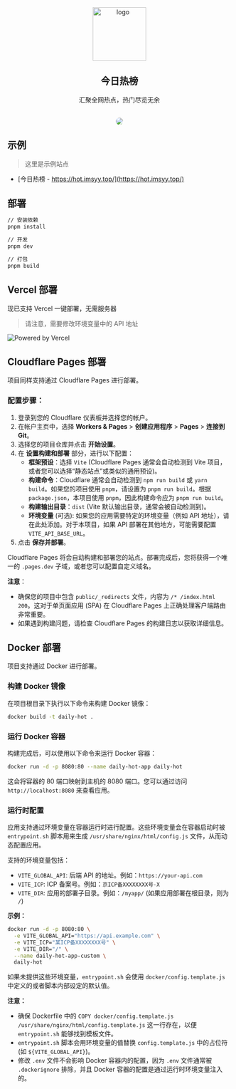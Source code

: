 <div align="center">
<img alt="logo" height="120" src="./public/favicon.png" width="120"/>
<h2>今日热榜</h2>
<p>汇聚全网热点，热门尽览无余</p>
<br />
<img src="./screenshots/main.jpg" style="border-radius: 16px" />
</div>


## 示例

> 这里是示例站点

- [今日热榜 - https://hot.imsyy.top/](https://hot.imsyy.top/)


## 部署

```bash
// 安装依赖
pnpm install

// 开发
pnpm dev

// 打包
pnpm build
```

## Vercel 部署

现已支持 Vercel 一键部署，无需服务器

> 请注意，需要修改环境变量中的 API 地址

![Powered by Vercel](./public/ico/powered-by-vercel.svg)

## Cloudflare Pages 部署

项目同样支持通过 Cloudflare Pages 进行部署。

### 配置步骤：

1.  登录到您的 Cloudflare 仪表板并选择您的帐户。
2.  在帐户主页中，选择 **Workers & Pages** > **创建应用程序** > **Pages** > **连接到 Git**。
3.  选择您的项目仓库并点击 **开始设置**。
4.  在 **设置构建和部署** 部分，进行以下配置：
    *   **框架预设**：选择 `Vite` (Cloudflare Pages 通常会自动检测到 Vite 项目，或者您可以选择“静态站点”或类似的通用预设)。
    *   **构建命令**：Cloudflare 通常会自动检测到 `npm run build` 或 `yarn build`。如果您的项目使用 `pnpm`，请设置为 `pnpm run build`。根据 `package.json`，本项目使用 `pnpm`，因此构建命令应为 `pnpm run build`。
    *   **构建输出目录**：`dist` (Vite 默认输出目录，通常会被自动检测到)。
    *   **环境变量** (可选): 如果您的应用需要特定的环境变量（例如 API 地址），请在此处添加。对于本项目，如果 API 部署在其他地方，可能需要配置 `VITE_API_BASE_URL`。
5.  点击 **保存并部署**。

Cloudflare Pages 将会自动构建和部署您的站点。部署完成后，您将获得一个唯一的 `.pages.dev` 子域，或者您可以配置自定义域名。

**注意**：

*   确保您的项目中包含 `public/_redirects` 文件，内容为 `/* /index.html 200`。这对于单页面应用 (SPA) 在 Cloudflare Pages 上正确处理客户端路由非常重要。
*   如果遇到构建问题，请检查 Cloudflare Pages 的构建日志以获取详细信息。

## Docker 部署

项目支持通过 Docker 进行部署。

### 构建 Docker 镜像

在项目根目录下执行以下命令来构建 Docker 镜像：

```bash
docker build -t daily-hot .
```

### 运行 Docker 容器

构建完成后，可以使用以下命令来运行 Docker 容器：

```bash
docker run -d -p 8080:80 --name daily-hot-app daily-hot
```

这会将容器的 80 端口映射到主机的 8080 端口。您可以通过访问 `http://localhost:8080` 来查看应用。

### 运行时配置

应用支持通过环境变量在容器运行时进行配置。这些环境变量会在容器启动时被 `entrypoint.sh` 脚本用来生成 `/usr/share/nginx/html/config.js` 文件，从而动态配置应用。

支持的环境变量包括：

*   `VITE_GLOBAL_API`: 后端 API 的地址。例如：`https://your-api.com`
*   `VITE_ICP`: ICP 备案号。例如：`京ICP备XXXXXXXX号-X`
*   `VITE_DIR`: 应用的部署子目录。例如：`/myapp/` (如果应用部署在根目录，则为 `/`)

**示例：**

```bash
docker run -d -p 8080:80 \
  -e VITE_GLOBAL_API="https://api.example.com" \
  -e VITE_ICP="某ICP备XXXXXXXX号" \
  -e VITE_DIR="/" \
  --name daily-hot-app-custom \
  daily-hot
```

如果未提供这些环境变量，`entrypoint.sh` 会使用 `docker/config.template.js` 中定义的或者脚本内部设定的默认值。

**注意：**

*   确保 Dockerfile 中的 `COPY docker/config.template.js /usr/share/nginx/html/config.template.js` 这一行存在，以便 `entrypoint.sh` 能够找到模板文件。
*   `entrypoint.sh` 脚本会用环境变量的值替换 `config.template.js` 中的占位符 (如 `${VITE_GLOBAL_API}`)。
*   修改 `.env` 文件不会影响 Docker 容器内的配置，因为 `.env` 文件通常被 `.dockerignore` 排除，并且 Docker 容器的配置是通过运行时环境变量注入的。
